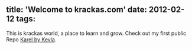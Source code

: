 title: 'Welcome to krackas.com'
date: 2012-02-12
tags:
---
This is krackas world, a place to learn and grow. Check out my first public Repo [Karel by Kevla](http://krackas.com/Karel-By-Kevla/index.html).